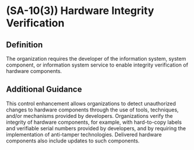 
# (SA-10(3)) Hardware Integrity Verification

## Definition

The organization requires the developer of the information system, system component, or information system service to enable integrity verification of hardware components.

## Additional Guidance

This control enhancement allows organizations to detect unauthorized changes to hardware components through the use of tools, techniques, and/or mechanisms provided by developers. Organizations verify the integrity of hardware components, for example, with hard-to-copy labels and verifiable serial numbers provided by developers, and by requiring the implementation of anti-tamper technologies. Delivered hardware components also include updates to such components.
